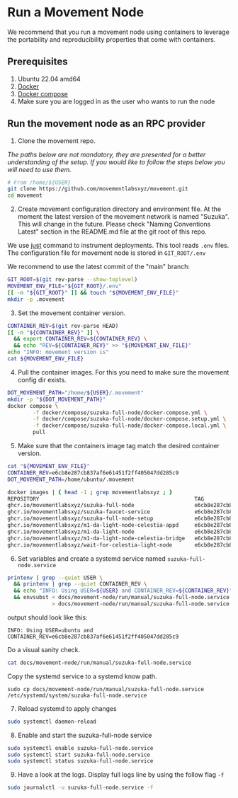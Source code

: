 # Run a Movement Node
We recommend that you run a movement node using containers to leverage the portability and reproducibility properties that come with containers.


## Prerequisites
1. Ubuntu 22.04 amd64
2. [Docker](https://docs.docker.com/engine/install/ubuntu/)
3. [Docker compose](https://docs.docker.com/compose/install/linux/)
4. Make sure you are logged in as the user who wants to run the node

## Run the movement node as an RPC provider


1. Clone the movement repo.

_The paths below are not mandatory, they are presented for a better understanding 
of the setup. If you would like to follow the steps below you will need to use them._

```bash
# From /home/${USER}
git clone https://github.com/movementlabsxyz/movement.git
cd movement
```

2. Create movement configuration directory and environment file.
At the moment the latest version of the movement network is named "Suzuka".
This will change in the future. Please check "Naming Conventions Latest" section in the
README.md file at the git root of this repo.

We use [just](https://github.com/casey/just?tab=readme-ov-file#installation) command
to instrument deployments. This tool reads `.env` files.
The configuration file for movement node is stored in `GIT_ROOT/.env`

We recommend to use the latest commit of the "main" branch:

```bash
GIT_ROOT=$(git rev-parse --show-toplevel)
MOVEMENT_ENV_FILE="${GIT_ROOT}/.env"
[[ -n "${GIT_ROOT}" ]] && touch "${MOVEMENT_ENV_FILE}"
mkdir -p .movement
```

3. Set the movement container version.
```bash
CONTAINER_REV=$(git rev-parse HEAD)
[[ -n "${CONTAINER_REV}" ]] \
  && export CONTAINER_REV=${CONTAINER_REV} \
  && echo "REV=${CONTAINER_REV}" >> "${MOVEMENT_ENV_FILE}"
echo "INFO: movement version is"
cat ${MOVEMENT_ENV_FILE}
```


4. Pull the container images. For this you need to make sure the movement config dir
exists.
```bash
DOT_MOVEMENT_PATH="/home/${USER}/.movement"
mkdir -p "${DOT_MOVEMENT_PATH}"
docker compose \
        -f docker/compose/suzuka-full-node/docker-compose.yml \
        -f docker/compose/suzuka-full-node/docker-compose.setup.yml \
        -f docker/compose/suzuka-full-node/docker-compose.local.yml \
        pull
```

5. Make sure that the containers image tag match the desired container version.
```bash
cat "${MOVEMENT_ENV_FILE}"
CONTAINER_REV=e6cb8e287cb837af6e61451f2ff405047dd285c9
DOT_MOVEMENT_PATH=/home/ubuntu/.movement

docker images | { head -1 ; grep movementlabsxyz ; }
REPOSITORY                                                 TAG                                        IMAGE ID       CREATED         SIZE
ghcr.io/movementlabsxyz/suzuka-full-node                   e6cb8e287cb837af6e61451f2ff405047dd285c9   f75f89ee0bda   3 days ago      131MB
ghcr.io/movementlabsxyz/suzuka-faucet-service              e6cb8e287cb837af6e61451f2ff405047dd285c9   a4dbed3f59b0   3 days ago      98.4MB
ghcr.io/movementlabsxyz/suzuka-full-node-setup             e6cb8e287cb837af6e61451f2ff405047dd285c9   5314611ab11a   3 days ago      244MB
ghcr.io/movementlabsxyz/m1-da-light-node-celestia-appd     e6cb8e287cb837af6e61451f2ff405047dd285c9   f23edec3d6d5   3 days ago      243MB
ghcr.io/movementlabsxyz/m1-da-light-node                   e6cb8e287cb837af6e61451f2ff405047dd285c9   31bee301f83c   3 days ago      90.5MB
ghcr.io/movementlabsxyz/m1-da-light-node-celestia-bridge   e6cb8e287cb837af6e61451f2ff405047dd285c9   eab78a30bd06   3 days ago      259MB
ghcr.io/movementlabsxyz/wait-for-celestia-light-node       e6cb8e287cb837af6e61451f2ff405047dd285c9   51197be0c62d   3 days ago      75.4MB
```

6. Set variables and create a systemd service named `suzuka-full-node.service`

```bash
printenv | grep --quiet USER \
  && printenv | grep --quiet CONTAINER_REV \
  && echo "INFO: Using USER=${USER} and CONTAINER_REV=${CONTAINER_REV}" \
  && envsubst < docs/movement-node/run/manual/suzuka-full-node.service.template \
              > docs/movement-node/run/manual/suzuka-full-node.service
```
output should look like this:
```
INFO: Using USER=ubuntu and CONTAINER_REV=e6cb8e287cb837af6e61451f2ff405047dd285c9
```

Do a visual sanity check.
```bash
cat docs/movement-node/run/manual/suzuka-full-node.service
```

Copy the systemd service to a systemd know path.
```
sudo cp docs/movement-node/run/manual/suzuka-full-node.service /etc/systemd/system/suzuka-full-node.service
```

7. Reload systemd to apply changes
```bash
sudo systemctl daemon-reload
```

8. Enable and start the suzuka-full-node service
```bash
sudo systemctl enable suzuka-full-node.service
sudo systemctl start suzuka-full-node.service
sudo systemctl status suzuka-full-node.service
```

9. Have a look at the logs. Display full logs line by using the follow flag `-f`
```bash
sudo journalctl -u suzuka-full-node.service -f
```
